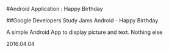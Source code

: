 #Android Application : Happy Birthday

##Google Developers Study Jams Android - Happy Birthday

A simple Android App to display picture and text.
Nothing else

2016.04.04